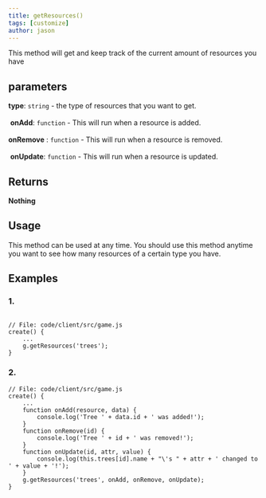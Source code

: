 ```yaml
---
title: getResources()
tags: [customize]
author: jason
---
```

This method will get and keep track of the current amount of resources you have
## parameters
**type**: `string` - the type of resources that you want to get.<br><br>
​
**onAdd**: `function` - This will run when a resource is added.<br><br>
​
**onRemove** : `function`  - This will run when a resource is removed.<br><br>
​
**onUpdate**: `function`  - This will run when a resource is updated.
## Returns
**Nothing**
## Usage
This method can be used at any time. You should use this method anytime you want to see how many resources of a certain type you have.
## Examples
### 1.
```

// File: code/client/src/game.js
create() {
	...
	g.getResources('trees');
}
```
### 2.
```
// File: code/client/src/game.js
create() {
	...
	function onAdd(resource, data) {
		console.log('Tree ' + data.id + ' was added!');
	}
	function onRemove(id) {
		console.log('Tree ' + id + ' was removed!');
	}
	function onUpdate(id, attr, value) {
		console.log(this.trees[id].name + "\'s " + attr + ' changed to ' + value + '!');
	}
	g.getResources('trees', onAdd, onRemove, onUpdate);
}
```
